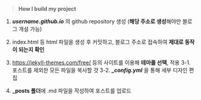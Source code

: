 > **How I build my project**

 1. ***username.github.io*** 의 github repository 생성 (**해당 주소로 생성**해야만 블로그 개설 가능)
 
 2. index.html 등 html 파일을 생성 후 커밋하고, 블로그 주소로 접속하여 **제대로 동작이 되는지 확인**
 
 3. https://jekyll-themes.com/free/ 등의 사이트를 이용해 **테마를 선택**, 적용
 3-1. 포스트를 제외한 모든 파일을 복사할 것
 3-2. ***_config.yml*** 을 통해 세부 디자인 편집
 
 4. **_posts 폴더**에 .md 파일을 작성하여 포스트를 업로드

